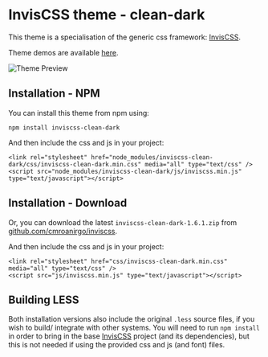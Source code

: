 # InvisCSS theme - clean-dark

This theme is a specialisation of the generic css framework: [InvisCSS](https://github.com/cmroanirgo/inviscss).

Theme demos are available [here](https://cmroanirgo.github.io/inviscss/demo/themes.html).

![Theme Preview](https://cmroanirgo.github.io/inviscss/demo/images/clean-dark-preview.png)


## Installation - NPM

You can install this theme from npm using:

```
npm install inviscss-clean-dark
```

And then include the css and js in your project:

```
<link rel="stylesheet" href="node_modules/inviscss-clean-dark/css/inviscss-clean-dark.min.css" media="all" type="text/css" />
<script src="node_modules/inviscss-clean-dark/js/inviscss.min.js" type="text/javascript"></script>
```

## Installation - Download

<p>Or, you can download the latest <code>inviscss-clean-dark-1.6.1.zip</code> from <a href="https://github.com/cmroanirgo/inviscss/releases/latest"><i class="fa fa-github"></i> github.com/cmroanirgo/inviscss</a>.</p>

And then include the css and js in your project:

```
<link rel="stylesheet" href="css/inviscss-clean-dark.min.css" media="all" type="text/css" />
<script src="js/inviscss.min.js" type="text/javascript"></script>
```

## Building LESS

Both installation versions also include the original <code>.less</code> source files, if you wish to build/ integrate with other systems. You will need to run `npm install` in order to bring in the base [InvisCSS](https://www.npmjs.com/package/inviscss) project (and its dependencies), but this is not needed if using the provided css and js (and font) files.

